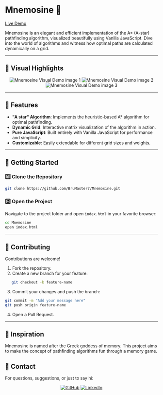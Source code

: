 # Mnemosine 🌟  
[Live Demo](https://brumaster7.github.io/Mnemosine/)  

Mnemosine is an elegant and efficient implementation of the A* (A-star) pathfinding algorithm, visualized beautifully using Vanilla JavaScript. Dive into the world of algorithms and witness how optimal paths are calculated dynamically on a grid.

---

## 🎨 Visual Highlights  
<div align="center">
   <img src="https://i.imgur.com/WjcjKmY.png" alt="Mnemosine Visual Demo image 1"/>
   <img src="https://i.imgur.com/r5bhjFS.png" alt="Mnemosine Visual Demo image 2"/>
   <img src="https://i.imgur.com/cE8s15N.png" alt="Mnemosine Visual Demo image 3"/>
</div>

---

## 🚀 Features  
- **"A star" Algorithm**: Implements the heuristic-based A* algorithm for optimal pathfinding.  
- **Dynamic Grid**: Interactive matrix visualization of the algorithm in action.  
- **Pure JavaScript**: Built entirely with Vanilla JavaScript for performance and simplicity.  
- **Customizable**: Easily extendable for different grid sizes and weights.  

---

## 🔧 Getting Started  

### 1️⃣ Clone the Repository  
```bash  
git clone https://github.com/BruMaster7/Mnemosine.git  
```
### 2️⃣ Open the Project  
Navigate to the project folder and open `index.html` in your favorite browser:  
```bash  
cd Mnemosine  
open index.html  
```

---

## 🤝 Contributing  

Contributions are welcome!  
1. Fork the repository.  
2. Create a new branch for your feature:
```bash  
   git checkout -b feature-name  
```
3. Commit your changes and push the branch:
```bash
git commit -m "Add your message here"  
git push origin feature-name
```  
4. Open a Pull Request.

---

## 🌌 Inspiration
Mnemosine is named after the Greek goddess of memory. This project aims to make the concept of pathfinding algorithms fun through a memory game.

## 💌 Contact
For questions, suggestions, or just to say hi:
<div align="center">

   [![GitHub](https://img.shields.io/badge/-GitHub-181717?logo=github&logoColor=white&style=for-the-badge)](https://github.com/BruMaster7)
   [![LinkedIn](https://img.shields.io/badge/-LinkedIn-0077B5?logo=linkedin&logoColor=white&style=for-the-badge)](https://www.linkedin.com/in/bruno-rocha-a520a91b8/)  

</div>




